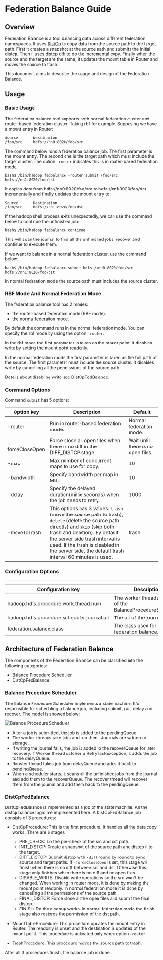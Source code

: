 <!---
  Licensed under the Apache License, Version 2.0 (the "License");
  you may not use this file except in compliance with the License.
  You may obtain a copy of the License at

    http://www.apache.org/licenses/LICENSE-2.0

  Unless required by applicable law or agreed to in writing, software
  distributed under the License is distributed on an "AS IS" BASIS,
  WITHOUT WARRANTIES OR CONDITIONS OF ANY KIND, either express or implied.
  See the License for the specific language governing permissions and
  limitations under the License. See accompanying LICENSE file.
-->

Federation Balance Guide
=====================

<!-- MACRO{toc|fromDepth=0|toDepth=3} -->

Overview
--------

  Federation Balance is a tool balancing data across different federation
  namespaces. It uses [DistCp](../hadoop-distcp/DistCp.html) to copy data from
  the source path to the target path. First it creates a snapshot at the source
  path and submits the initial distcp. Then it uses distcp diff to do the
  incremental copy. Finally when the source and the target are the same, it
  updates the mount table in Router and moves the source to trash.

  This document aims to describe the usage and design of the Federation Balance.

Usage
-----

### Basic Usage

  The federation balance tool supports both normal federation cluster and
  router-based federation cluster. Taking rbf for example. Supposing we have a
  mount entry in Router:

    Source       Destination
    /foo/src     hdfs://nn0:8020/foo/src

  The command below runs a federation balance job. The first parameter is the
  mount entry. The second one is the target path which must include the target
  cluster. The option `-router` indicates this is in router-based federation
  mode.

    bash$ /bin/hadoop fedbalance -router submit /foo/src hdfs://nn1:8020/foo/dst

  It copies data from hdfs://nn0:8020/foo/src to hdfs://nn1:8020/foo/dst
  incrementally and finally updates the mount entry to:

    Source       Destination
    /foo/src     hdfs://nn1:8020/foo/dst

  If the hadoop shell process exits unexpectedly, we can use the command below
  to continue the unfinished job:

    bash$ /bin/hadoop fedbalance continue

  This will scan the journal to find all the unfinished jobs, recover and
  continue to execute them.
  
  If we want to balance in a normal federation cluster, use the command below.

    bash$ /bin/hadoop fedbalance submit hdfs://nn0:8020/foo/src hdfs://nn1:8020/foo/dst
    
  In normal federation mode the source path must includes the source cluster.

### RBF Mode And Normal Federation Mode

  The federation balance tool has 2 modes: 
  
  * the router-based federation mode (RBF mode).
  * the normal federation mode.
  
  By default the command runs in the normal federation mode. You can specify the
  rbf mode by using the option `-router`.
  
  In the rbf mode the first parameter is taken as the mount point. It disables
  write by setting the mount point readonly.
  
  In the normal federation mode the first parameter is taken as the full path of
  the source. The first parameter must include the source cluster. It disables
  write by cancelling all the permissions of the source path.
  
  Details about disabling write see [DistCpFedBalance](#DistCpFedBalance).

### Command Options

Command `submit` has 5 options:

| Option key                     | Description                          | Default |
| ------------------------------ | ------------------------------------ | ------- |
| -router | Run in router-based federation mode. | Normal federation mode. |
| -forceCloseOpen | Force close all open files when there is no diff in the DIFF_DISTCP stage. | Wait until there is no open files. |
| -map | Max number of concurrent maps to use for copy. | 10 |
| -bandwidth | Specify bandwidth per map in MB. | 10 |
| -delay | Specify the delayed duration(millie seconds) when the job needs to retry. | 1000 |
| -moveToTrash | This options has 3 values: `trash` (move the source path to trash), `delete` (delete the source path directly) and `skip` (skip both trash and deletion). By default the server side trash interval is used. If the trash is disabled in the server side, the default trash interval 60 minutes is used. | trash |

### Configuration Options
--------------------

| Configuration key              | Description                          | Default |
| ------------------------------ | ------------------------------------ | ------- |
| hadoop.hdfs.procedure.work.thread.num | The worker threads number of the BalanceProcedureScheduler. | 10 |
| hadoop.hdfs.procedure.scheduler.journal.uri | The uri of the journal. | |
| federation.balance.class | The class used for federation balance. | org.apache.hadoop.tools.DistCpProcedure |

Architecture of Federation Balance
----------------------

  The components of the Federation Balance can be classified into the following
  categories:

  * Balance Procedure Scheduler
  * DistCpFedBalance

### Balance Procedure Scheduler

  The Balance Procedure Scheduler implements a state machine. It's responsible
  for scheduling a balance job, including submit, run, delay and recover.
  The model is showed below:

  ![Balance Procedure Scheduler](images/BalanceProcedureScheduler.png)

  * After a job is submitted, the job is added to the pendingQueue.
  * The worker threads take jobs and run them. Journals are written to storage.
  * If writing the journal fails, the job is added to the recoverQueue for later
    recovery. If Worker thread catches a RetryTaskException, it adds the job to
    the delayQueue.
  * Rooster thread takes job from delayQueue and adds it back to pendingQueue.
  * When a scheduler starts, it scans all the unfinished jobs from the journal
    and add them to the recoverQueue. The recover thread will recover them from
    the journal and add them back to the pendingQueue.

### DistCpFedBalance

  DistCpFedBalance is implemented as a job of the state machine. All the distcp
  balance logic are implemented here. A DistCpFedBalance job consists of 3
  procedures:

  * DistCpProcedure: This is the first procedure. It handles all the data copy
    works. There are 6 stages:
    * PRE_CHECK: Do the pre-check of the src and dst path.
    * INIT_DISTCP: Create a snapshot of the source path and distcp it to the
      target.
    * DIFF_DISTCP: Submit distcp with `-diff` round by round to sync source and
      target paths. If `-forceCloseOpen` is set, this stage will finish when
      there is no diff between src and dst. Otherwise this stage only finishes
      when there is no diff and no open files.  
    * DISABLE_WRITE: Disable write operations so the src won't be changed. When
      working in router mode, it is done by making the mount point readonly.
      In normal federation mode it is done by cancelling all the permissions of
      the source path.
    * FINAL_DISTCP: Force close all the open files and submit the final distcp.
    * FINISH: Do the cleanup works. In normal federation mode the finish stage
      also restores the permission of the dst path.
    
  * MountTableProcedure: This procedure updates the mount entry in Router. The 
    readonly is unset and the destination is updated of the mount point. This
    procedure is activated only when option `-router`.

  * TrashProcedure: This procedure moves the source path to trash.

  After all 3 procedures finish, the balance job is done.